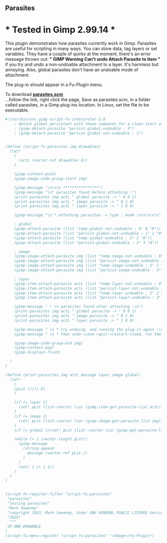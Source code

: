## Parasites

# * Tested in Gimp 2.99.14 *

This plugin demonstrates how parasites currently work in Gimp. Parasites are
useful for scripting in many ways. You can store data, tag layers or set variables.
They have a couple of quirks at the moment, there's an error message thrown out:
**"  GIMP Warning Can't undo Attach Parasite to Item  "**  if you try and undo
a non-undoable attachment to a layer. It's harmless but annoying.
Also, global parasites don't have an undoable mode of attachment.
  
  
The plug-in should appear in a Fu-Plugin menu.  
  
To download [**parasites.scm**](https://raw.githubusercontent.com/script-fu/script-fu.github.io/main/plug-ins/parasites/parasites.scm)  
...follow the link, right click the page, Save as parasites.scm, in a folder called parasites, in a Gimp plug-ins location.  In Linux, set the file to be executable.
  


```scheme
#!/usr/bin/env gimp-script-fu-interpreter-3.0
    ; detach global persistant with these commands for a clean start after use
    ; (gimp-detach-parasite "persist-global-undoable : 3")
    ; (gimp-detach-parasite "persist-global-not-undoable : 1")


(define (script-fu-parasites img drawables)
  (let*
    (
      (actL (vector-ref drawables 0))
    )

    (gimp-context-push)
    (gimp-image-undo-group-start img)

    (gimp-message "\n\n\n ****************")
    (gimp-message "\n* parasites found before attaching :")
    (print-parasites img actL " global parasite -> " 0 0 1)
    (print-parasites img actL " image parasite -> " 0 1 0)
    (print-parasites img actL " layer parasite -> " 1 0 0)

    (gimp-message "\n * attaching parasites -> type : mode \n\n\n\n\n")

    ; global
    (gimp-attach-parasite (list "temp-global-not-undoable : 0" 0 "0"))
    (gimp-attach-parasite (list "persist-global-not-undoable : 1" 1 "0"))
    (gimp-attach-parasite (list "temp-global-undoable : 2" 2 "0"))
    (gimp-attach-parasite (list "persist-global-undoable : 3" 3 "0"))

    ; image
    (gimp-image-attach-parasite img (list "temp-image-not-undoable : 0" 0 "0"))
    (gimp-image-attach-parasite img (list "persist-image-not-undoable : 1" 1"0"))
    (gimp-image-attach-parasite img (list "temp-image-undoable : 2" 2 "0"))
    (gimp-image-attach-parasite img (list "persist-image-undoable : 3" 3 "0"))

    ; layer
    (gimp-item-attach-parasite actL (list "temp-layer-not-undoable : 0" 0 "0"))
    (gimp-item-attach-parasite actL (list "persist-layer-not-undoable : 1"1"0"))
    (gimp-item-attach-parasite actL (list "temp-layer-undoable : 2" 2 "0"))
    (gimp-item-attach-parasite actL (list "persist-layer-undoable : 3" 3 "0"))

    (gimp-message " * \n parasites found after attaching :\n")
    (print-parasites img actL " global parasite -> " 0 0 1)
    (print-parasites img actL " image parasite -> " 0 1 0)
    (print-parasites img actL " layer parasite -> " 1 0 0)

    (gimp-message " \n * try undoing, and running the plug-in again :\n")
    (gimp-message " \n * then undo->save->quit->restart->load, run the plug-in")

    (gimp-image-undo-group-end img)
    (gimp-context-pop)
    (gimp-displays-flush)

  )
)

(define (print-parasites img actL message layer image global)
  (let*
    (
    (pLst ())(i 0)
    )

    (if (= layer 1)
      (set! pLst (list->vector (car (gimp-item-get-parasite-list actL))))
    )
    (if (= image 1)
      (set! pLst (list->vector (car (gimp-image-get-parasite-list img))))
    )
    (if (= global 1)(set! pLst (list->vector (car (gimp-get-parasite-list)))))

    (while (< i (vector-length pLst))
      (gimp-message
        (string-append
          message (vector-ref pLst i)
        )
      )
      (set! i (+ i 1))
    )
  )
)


(script-fu-register-filter "script-fu-parasites"
 "parasites" 
 "testing parasites" 
 "Mark Sweeney"
 "copyright 2023, Mark Sweeney, Under GNU GENERAL PUBLIC LICENSE Version 3"
 "2023"
  "*"
 SF-ONE-DRAWABLE
)
(script-fu-menu-register "script-fu-parasites" "<Image>/Fu-Plugin")



```